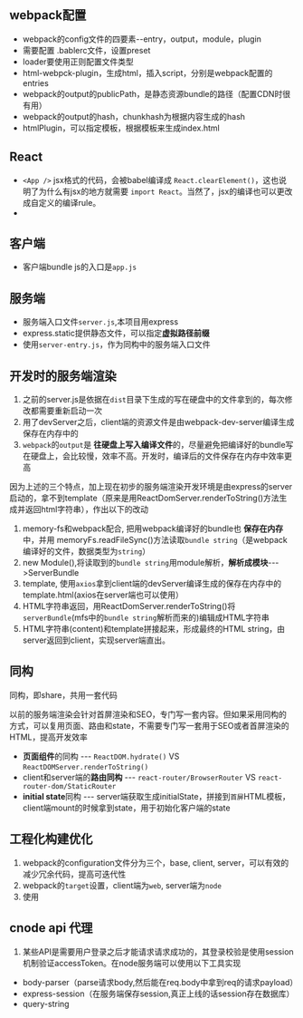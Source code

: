 ## webpack配置

- webpack的config文件的四要素--entry，output，module，plugin
- 需要配置 .bablerc文件，设置preset
- loader要使用正则配置文件类型
- html-webpck-plugin，生成html，插入script，分别是webpack配置的entries
- webpack的output的publicPath，是静态资源bundle的路径（配置CDN时很有用）
- webpack的output的hash，chunkhash为根据内容生成的hash
- htmlPlugin，可以指定模板，根据模板来生成index.html


## React
- `<App />` jsx格式的代码，会被babel编译成 `React.clearElement()`，这也说明了为什么有jsx的地方就需要 `import React`。当然了，jsx的编译也可以更改成自定义的编译rule。
- 

## 客户端
- 客户端bundle js的入口是`app.js`

## 服务端
- 服务端入口文件`server.js`,本项目用express
- express.static提供静态文件，可以指定**虚拟路径前缀**
- 使用`server-entry.js`，作为同构中的服务端入口文件

## 开发时的服务端渲染
1. 之前的server.js是依据在`dist`目录下生成的写在硬盘中的文件拿到的，每次修改都需要重新启动一次
2. 用了devServer之后，client端的资源文件是由webpack-dev-server编译生成保存在内存中的
3. `webpack`的`output`是 **往硬盘上写入编译文件**的，尽量避免把编译好的bundle写在硬盘上，会比较慢，效率不高。开发时，编译后的文件保存在内存中效率更高

因为上述的三个特点，加上现在初步的服务端渲染开发环境是由express的server启动的，拿不到template（原来是用ReactDomServer.renderToString()方法生成并返回html字符串），作出以下的改动

1. memory-fs和webpack配合, 把用webpack编译好的bundle也 **保存在内存**中，并用 memoryFs.readFileSync()方法读取`bundle string`（是webpack编译好的文件，数据类型为`string`）
2. new Module(),将读取到的`bundle string`用module解析，**解析成模块**--->ServerBundle
3. template, 使用`axios`拿到client端的devServer编译生成的保存在内存中的template.html(axios在server端也可以使用）
4. HTML字符串返回，用ReactDomServer.renderToString()将`serverBundle`(mfs中的`bundle string`解析而来的)编辑成HTML字符串
5. HTML字符串(content)和template拼接起来，形成最终的HTML string，由server返回到client，实现server端直出。

## 同构
同构，即share，共用一套代码

以前的服务端渲染会针对首屏渲染和SEO，专门写一套内容。但如果采用同构的方式，可以复用页面、路由和state，不需要专门写一套用于SEO或者首屏渲染的HTML，提高开发效率
- **页面组件**的同构 --- `ReactDOM.hydrate()` VS `ReactDOMServer.renderToString()`
- client和server端的**路由同构** --- `react-router/BrowserRouter` VS `react-router-dom/StaticRouter`
- **initial state**同构 --- server端获取生成initialState，拼接到`首屏`HTML模板，client端mount的时候拿到state，用于初始化客户端的state

## 工程化构建优化
1. webpack的configuration文件分为三个，base, client, server，可以有效的减少冗余代码，提高可迭代性
2. webpack的`target`设置，client端为`web`, server端为`node`
3. 使用

## cnode api 代理
1. 某些API是需要用户登录之后才能请求请求成功的，其登录校验是使用session机制验证accessToken。在node服务端可以使用以下工具实现
  - body-parser（parse请求body,然后能在req.body中拿到req的请求payload）
  - express-session（在服务端保存session,真正上线的话session存在数据库）
  - query-string